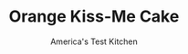 ---
layout: ../../layouts/MarkdownPostLayout.astro
title: Orange Kiss-Me Cake
author: America's Test Kitchen
pubDate: 2023-03-15
description: "Mix an entire orange into cake batter—pulp, rind, pith, and all? Could that possibly taste good?"
image_url: https://res.cloudinary.com/hksqkdlah/image/upload/ar_1:1,c_fill,dpr_2.0,f_auto,fl_lossy.progressive.strip_profile,g_faces:auto,q_auto:low,w_344/19992_sfs-orangekissmecake-v2-1
tags: ["Desserts or Baked Goods","Cakes"]
calories: 3585
protein: 4
carbohydrates: 49
fats: 
fiber: 1
ingredients: ["2 , oranges","2 cups (10 ounces), all-purpose flour","1 1/4 teaspoons, salt","1 teaspoon, baking soda","1 cup (7 ounces) plus 2 tablespoons, sugar","3/4 cup, walnuts, toasted","1/4 teaspoon, ground cinnamon","1 cup, golden raisins","8 tablespoons, unsalted butter, softened","1 cup, milk","2 large, eggs"]
serves: 12
time: "1¼ hours, plus 2 hours cooling"
instructions: ["Adjust oven rack to middle position and heat oven to 350 degrees. Spray 13 by 9-inch baking dish with vegetable oil spray. Grate 1/2 teaspoon zest from 1 orange into small bowl. Remove three 2-inch strips zest from same orange with vegetable peeler; set aside.","Halve zested orange and squeeze juice into liquid measuring cup. Discard spent halves. Halve and squeeze second orange into same measuring cup, removing any seeds (you should have about 2/3 cup juice total). Set aside spent second orange halves for cake batter.","Whisk flour, salt, and baking soda together in bowl. Pulse 1 cup sugar and walnuts in food processor until walnuts are coarsely ground, about 10 pulses. Transfer 1/3 cup walnut mixture to bowl with grated zest, add cinnamon, and stir to combine; set aside.","Add raisins and reserved spent orange halves to remaining walnut mixture in food processor and process until paste forms, about 30 seconds. Add butter and process until combined, about 10 seconds. Add milk and eggs and process until combined, about 10 seconds, scraping down sides of bowl as needed. Add flour mixture and pulse until just combined, about 5 pulses.","Pour batter into prepared dish and smooth top with rubber spatula. Bake until toothpick inserted in center comes out clean, 30 to 35 minutes, rotating dish halfway through baking.","Meanwhile, combine reserved orange zest strips, orange juice, and remaining 2 tablespoons sugar in small saucepan. Bring to strong simmer over medium heat, stirring occasionally, and cook until syrupy and reduced to 1/4 cup, 8 to 12 minutes; discard zest strips.","Immediately after removing cake from oven, drizzle with orange syrup, spreading evenly with rubber spatula. Let cake sit for 5 minutes to absorb syrup, then sprinkle with walnut-zest mixture. Let cake cool completely in dish on wire rack, about 2 hours. Serve."]
nutrition: ["197 mg Potassium","79 mg Phosphorus","49 mg Calcium","1 mg Iron","15 mg Magnesium","267 mg Sodium","9 g Fat","1 mg Niacin (B3)","2 g Monounsaturated","12 mg Vitamin C","53 mg Cholesterol","5 g Saturated","1 g Fiber","36 µg Folic acid","19 µg Folate (food)","28 g Sugars","1 µg Vitamin K","49 g Water","49 g Carbs","81 µg Folate equivalent (total)","4 g Protein","89 µg Vitamin A","298 kcal Energy","18 g Sugars, added","3585 calories"]
notes: "To prevent overbrowning, use a glass or ceramic baking dish."
---